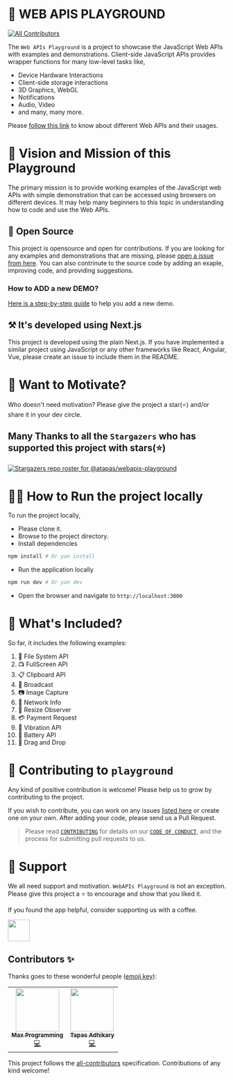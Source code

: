 # 🔌 WEB APIS PLAYGROUND

<!-- ALL-CONTRIBUTORS-BADGE:START - Do not remove or modify this section -->

[![All Contributors](https://img.shields.io/badge/all_contributors-2-orange.svg?style=flat-square)](#contributors-)

<!-- ALL-CONTRIBUTORS-BADGE:END -->

The `Web APIs Playground` is a project to showcase the JavaScript Web APIs with examples and demonstrations. Client-side JavaScript APIs provides wrapper functions for many low-level tasks like,

- Device Hardware Interactions
- Client-side storage interactions
- 3D Graphics, WebGL
- Notifications
- Audio, Video
- and many, many more.

Please [follow this link](https://developer.mozilla.org/en-US/docs/Web/API) to know about different Web APIs and their usages.

# 🎯 Vision and Mission of this Playground

The primary mission is to provide working examples of the JavaScript web APIs with simple demonstration that can be accessed using browsers on different devices. It may help many beginners to this topic in understanding how to code and use the Web APIs.

## 🤝 Open Source

This project is opensource and open for contributions. If you are looking for any examples and demonstrations that are missing, please [open a issue from here](https://github.com/atapas/webapis-playground/issues). You can also contrinute to the source code by adding an exaple, improving code, and providing suggestions.

### How to ADD a new DEMO?

[Here is a step-by-step guide](./HOW-TO-ADD-DEMO.md) to help you add a new demo.

## ⚒️ It's developed using Next.js

This project is developed using the plain Next.js. If you have implemented a similar project using JavaScript or any other frameworks like React, Angular, Vue, please create an issue to include them in the README.

# 🤲 Want to Motivate?

Who doesn't need motivation? Please give the project a star(⭐) and/or share it in your dev circle.

## Many Thanks to all the `Stargazers` who has supported this project with stars(⭐)

[![Stargazers repo roster for @atapas/webapis-playground](https://reporoster.com/stars/atapas/webapis-playground)](https://github.com/atapas/webapis-playground/stargazers)

# 🏃‍♀️ How to Run the project locally

To run the project locally,

- Please clone it.
- Browse to the project directory.
- Install dependencies

```bash
npm install # Or yan install
```

- Run the application locally

```bash
npm run dev # Or yan dev
```

- Open the browser and navigate to `http://localhost:3000`

# 🚀 What's Included?

So far, it includes the following examples:

1. 📂 File System API
1. 📺 FullScreen API
1. 📋 Clipboard API
1. 📡 Broadcast
1. 📷 Image Capture
1. 📶 Network Info
1. 🧐 Resize Observer
1. 💳 Payment Request
1. 📳 Vibration API
1. 🔋 Battery API
1. 🐢 Drag and Drop

# 🤝 Contributing to `playground`

Any kind of positive contribution is welcome! Please help us to grow by contributing to the project.

If you wish to contribute, you can work on any issues [listed here](https://github.com/atapas/webapis-playground/issues) or create one on your own. After adding your code, please send us a Pull Request.

> Please read [`CONTRIBUTING`](CONTRIBUTING.md) for details on our [`CODE OF CONDUCT`](CODE_OF_CONDUCT.md), and the process for submitting pull requests to us.

# 🙏 Support

We all need support and motivation. `WebAPIs Playground` is not an exception. Please give this project a ⭐️ to encourage and show that you liked it.

If you found the app helpful, consider supporting us with a coffee.

<a href="https://www.buymeacoffee.com/greenroots">
    <img src="https://cdn.buymeacoffee.com/buttons/v2/default-yellow.png" height="50px">
</a>

## Contributors ✨

Thanks goes to these wonderful people ([emoji key](https://allcontributors.org/docs/en/emoji-key)):

<!-- ALL-CONTRIBUTORS-LIST:START - Do not remove or modify this section -->
<!-- prettier-ignore-start -->
<!-- markdownlint-disable -->
<table>
  <tr>
    <td align="center"><a href="https://usman-s.me"><img src="https://avatars.githubusercontent.com/u/51731966?v=4?s=100" width="100px;" alt=""/><br /><sub><b>Max Programming</b></sub></a><br /><a href="https://github.com/atapas/webapis-playground/commits?author=max-programming" title="Code">💻</a></td>
    <td align="center"><a href="https://tapasadhikary.com"><img src="https://avatars.githubusercontent.com/u/3633137?v=4?s=100" width="100px;" alt=""/><br /><sub><b>Tapas Adhikary</b></sub></a><br /><a href="https://github.com/atapas/webapis-playground/commits?author=atapas" title="Code">💻</a></td>
  </tr>
</table>

<!-- markdownlint-restore -->
<!-- prettier-ignore-end -->

<!-- ALL-CONTRIBUTORS-LIST:END -->

This project follows the [all-contributors](https://github.com/all-contributors/all-contributors) specification. Contributions of any kind welcome!
